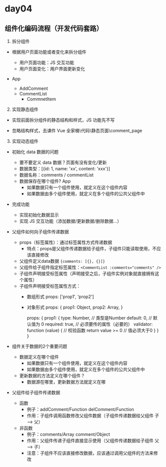 # day04

## 组件化编码流程（开发代码套路）

1. 拆分组件

- 根据用户页面功能或者变化来拆分组件

  - 用户页面功能：JS 交互功能
  - 用户页面变化：用户界面更新变化

- App
  - AddComment
  - CommentList
    - CommnetItem

2. 实现静态组件

- 实现前面拆分组件的静态结构和样式，JS 功能先不写

- 忽略结构样式，去课件 Vue 全家桶\代码\静态页面\comment_page

3. 实现动态组件

- 初始化 data 数据的问题

  - 要不要定义 data 数据？页面有没有变化/更新
  - 数据类型：[{id: 1, name: 'xx', content: 'xxx'}]
  - 数据名称：comments / commentList
  - 数据保存在哪个组件? App
    - 如果数据只有一个组件使用，就定义在这个组件内容
    - 如果数据由多个组件使用，就定义在多个组件的公共父组件中

- 完成功能
  - 实现初始化数据显示
  - 实现 JS 交互功能（添加数据/更新数据/删除数据...）

- 父组件如何向子组件传递数据
  - props（标签属性）：通过标签属性方式传递数据
    - 特点：props是父组件传递数据给子组件，子组件只能读取使用，不应该直接修改
  - 父组件定义data数据 `{comments: [{}, {}]}`
  - 父组件给子组件指定标签属性：`<CommentList :comments="comments" />`
  - 子组件声明接受标签属性（声明接受之后，子组件实例对象就直接拥有这个属性）
  - 子组件声明接受标签属性方式：
    - 数组形式
      props: ['prop1', 'prop2']
    - 对象形式
      props: {
        prop1: Object,
        prop2: Array,
      }

      props: {
        prop1: {
          type: Number,  // 类型是Number
          default: 0, // 默认值为 0
          required: true, // 必须要传的属性（必要的）
          validator: function (value) { // 校验函数
            return value >= 0 // 值必须大于0
          }
        }
      }

- 组件关于数据的2个重要问题
  - 数据定义在哪个组件
    - 如果数据只有一个组件使用，就定义在这个组件内容
    - 如果数据由多个组件使用，就定义在多个组件的公共父组件中
  - 更新数据的方法定义在哪个组件？
    - 数据源在哪里，更新数据方法就定义在哪

- 父组件给子组件传递数据
  - 函数
    - 例子：addComment/Function delComment/Function
    - 作用：子组件调用函数修改父组件数据（子组件传递数据给父组件  子 --> 父）
  - 非函数
    - 例子：comments/Array comment/Object
    - 作用：父组件传递子组件直接显示使用（父组件传递数据给子组件 父 --> 子）
    - 注意：子组件不应该直接修改数据，应该通过调用父组件的方法来修改